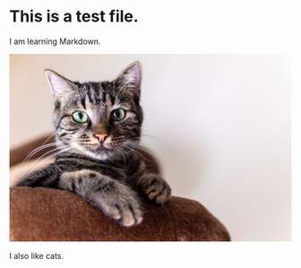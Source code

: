 # This is a test file.
I am learning Markdown.

![Image of a cat](https://github.com/NoviceLearnerSpace/skills-communicate-using-markdown/blob/start-markdown/simba-8618301_1280.jpg)

I also like cats.
